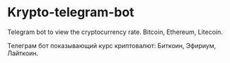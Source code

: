 # Krypto-telegram-bot
Telegram bot to view the cryptocurrency rate. Bitcoin, Ethereum, Litecoin.

Телеграм бот показывающий курс криптовалют: Биткоин, Эфириум, Лайткоин.
